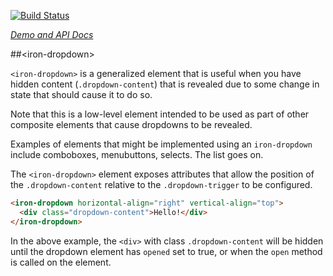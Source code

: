 
<!---

This README is automatically generated from the comments in these files:
iron-dropdown.html

Edit those files, and our readme bot will duplicate them over here!
Edit this file, and the bot will squash your changes :)

The bot does some handling of markdown. Please file a bug if it does the wrong
thing! https://github.com/PolymerLabs/tedium/issues

-->

[![Build Status](https://travis-ci.org/PolymerElements/iron-dropdown.svg?branch=master)](https://travis-ci.org/PolymerElements/iron-dropdown)

_[Demo and API Docs](https://elements.polymer-project.org/elements/iron-dropdown)_


##&lt;iron-dropdown&gt;

`<iron-dropdown>` is a generalized element that is useful when you have
hidden content (`.dropdown-content`) that is revealed due to some change in
state that should cause it to do so.

Note that this is a low-level element intended to be used as part of other
composite elements that cause dropdowns to be revealed.

Examples of elements that might be implemented using an `iron-dropdown`
include comboboxes, menubuttons, selects. The list goes on.

The `<iron-dropdown>` element exposes attributes that allow the position
of the `.dropdown-content` relative to the `.dropdown-trigger` to be
configured.

```html
<iron-dropdown horizontal-align="right" vertical-align="top">
  <div class="dropdown-content">Hello!</div>
</iron-dropdown>
```

In the above example, the `<div>` with class `.dropdown-content` will be
hidden until the dropdown element has `opened` set to true, or when the `open`
method is called on the element.


